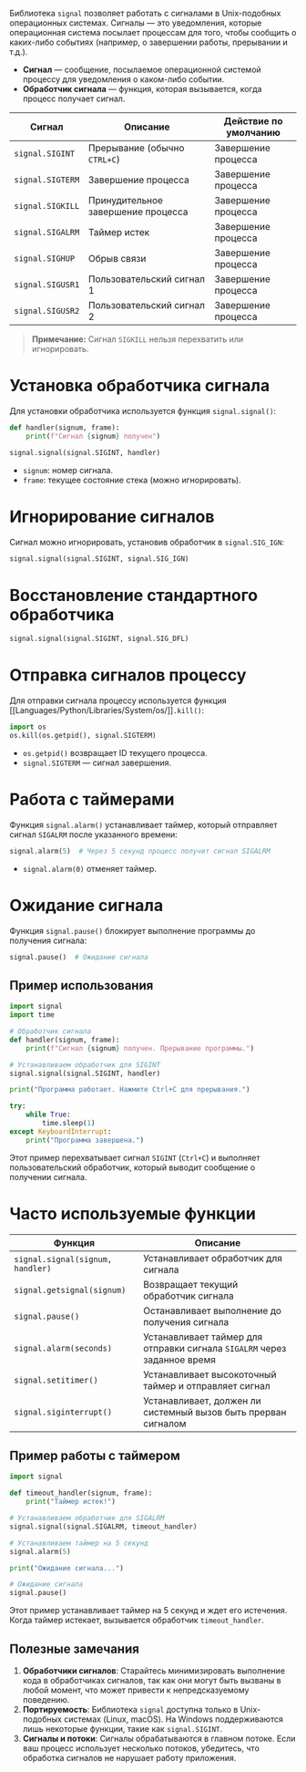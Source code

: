 Библиотека `signal` позволяет работать с сигналами в Unix-подобных операционных системах.
Сигналы — это уведомления, которые операционная система посылает процессам для того,
чтобы сообщить о каких-либо событиях (например, о завершении работы, прерывании и т.д.).

- **Сигнал** — сообщение, посылаемое операционной системой процессу для уведомления о каком-либо событии.
- **Обработчик сигнала** — функция, которая вызывается, когда процесс получает сигнал.

| Сигнал           | Описание                           | Действие по умолчанию |
|------------------|------------------------------------|-----------------------|
| `signal.SIGINT`  | Прерывание (обычно `CTRL+C`)       | Завершение процесса   |
| `signal.SIGTERM` | Завершение процесса                | Завершение процесса   |
| `signal.SIGKILL` | Принудительное завершение процесса | Завершение процесса   |
| `signal.SIGALRM` | Таймер истек                       | Завершение процесса   |
| `signal.SIGHUP`  | Обрыв связи                        | Завершение процесса   |
| `signal.SIGUSR1` | Пользовательский сигнал 1          | Завершение процесса   |
| `signal.SIGUSR2` | Пользовательский сигнал 2          | Завершение процесса   |

> **Примечание:** Сигнал `SIGKILL` нельзя перехватить или игнорировать.

# Установка обработчика сигнала

Для установки обработчика используется функция `signal.signal()`:

```python
def handler(signum, frame):
    print(f"Сигнал {signum} получен")

signal.signal(signal.SIGINT, handler)
```

- `signum`: номер сигнала.
- `frame`: текущее состояние стека (можно игнорировать).

# Игнорирование сигналов

Сигнал можно игнорировать, установив обработчик в `signal.SIG_IGN`:

```python
signal.signal(signal.SIGINT, signal.SIG_IGN)
```

# Восстановление стандартного обработчика

```python
signal.signal(signal.SIGINT, signal.SIG_DFL)
```

# Отправка сигналов процессу

Для отправки сигнала процессу используется функция [[Languages/Python/Libraries/System/os/]]`.kill()`:

```python
import os
os.kill(os.getpid(), signal.SIGTERM)
```

- `os.getpid()` возвращает ID текущего процесса.
- `signal.SIGTERM` — сигнал завершения.

# Работа с таймерами

Функция `signal.alarm()` устанавливает таймер, который отправляет сигнал `SIGALRM` после указанного времени:

```python
signal.alarm(5)  # Через 5 секунд процесс получит сигнал SIGALRM
```

- `signal.alarm(0)` отменяет таймер.

# Ожидание сигнала

Функция `signal.pause()` блокирует выполнение программы до получения сигнала:

```python
signal.pause()  # Ожидание сигнала
```

## Пример использования

```python
import signal
import time

# Обработчик сигнала
def handler(signum, frame):
    print(f"Сигнал {signum} получен. Прерывание программы.")

# Устанавливаем обработчик для SIGINT
signal.signal(signal.SIGINT, handler)

print("Программа работает. Нажмите Ctrl+C для прерывания.")

try:
    while True:
        time.sleep(1)
except KeyboardInterrupt:
    print("Программа завершена.")

```

Этот пример перехватывает сигнал `SIGINT` (`Ctrl+C`) и выполняет пользовательский обработчик,
который выводит сообщение о получении сигнала.

# Часто используемые функции

| Функция                          | Описание                                                                 |
|----------------------------------|--------------------------------------------------------------------------|
| `signal.signal(signum, handler)` | Устанавливает обработчик для сигнала                                     |
| `signal.getsignal(signum)`       | Возвращает текущий обработчик сигнала                                    |
| `signal.pause()`                 | Останавливает выполнение до получения сигнала                            |
| `signal.alarm(seconds)`          | Устанавливает таймер для отправки сигнала `SIGALRM` через заданное время |
| `signal.setitimer()`             | Устанавливает высокоточный таймер и отправляет сигнал                    |
| `signal.siginterrupt()`          | Устанавливает, должен ли системный вызов быть прерван сигналом           |

## Пример работы с таймером

```python
import signal

def timeout_handler(signum, frame):
    print("Таймер истек!")

# Устанавливаем обработчик для SIGALRM
signal.signal(signal.SIGALRM, timeout_handler)

# Устанавливаем таймер на 5 секунд
signal.alarm(5)

print("Ожидание сигнала...")

# Ожидание сигнала
signal.pause()
```

Этот пример устанавливает таймер на 5 секунд и ждет его истечения.
Когда таймер истекает, вызывается обработчик `timeout_handler`.

## Полезные замечания

1. **Обработчики сигналов**: Старайтесь минимизировать выполнение кода в обработчиках сигналов,
так как они могут быть вызваны в любой момент, что может привести к непредсказуемому поведению.
2. **Портируемость**: Библиотека `signal` доступна только в Unix-подобных системах (Linux, macOS).
На Windows поддерживаются лишь некоторые функции, такие как `signal.SIGINT`.
3. **Сигналы и потоки**: Сигналы обрабатываются в главном потоке. Если ваш процесс использует несколько потоков,
убедитесь, что обработка сигналов не нарушает работу приложения.
